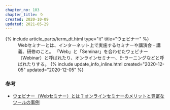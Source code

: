```yaml
---
chapter_no: 103
chapter_title: う
created: 2020-10-09
updated: 2021-05-29
---
```

<dl>
  {% include article_parts/term_dt.html type="it" title="ウェビナー" %}
  <dd markdown="span">Webセミナーとは、インターネット上で実施するセミナーや講演会・講義、研修のこと。  
  「Web」と「Seminar」を合わせたウェビナー（Webinar）と呼ばれたり、オンラインセミナー、E-ラーニングなどと呼ばれたりする。
  {% include update_info_inline.html created="2020-12-05" updated="2020-12-05" %}
  </dd>
</dl>

### 参考
- [ウェビナー（Webセミナー）とは？オンラインセミナーのメリットと豊富なツールの事例](https://www.liveon.ne.jp/cafe/guide/WebSeminar.html)

